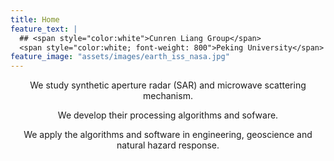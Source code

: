 ```yaml
---
title: Home
feature_text: |
  ## <span style="color:white">Cunren Liang Group</span>
  <span style="color:white; font-weight: 800">Peking University</span>
feature_image: "assets/images/earth_iss_nasa.jpg"
---
```


<p style="text-align: center;">
<p style="text-align: center;">

<p style="text-align: center;">We study synthetic aperture radar (SAR) and microwave scattering mechanism.
<p style="text-align: center;">We develop their processing algorithms and sofware.
<p style="text-align: center;">We apply the algorithms and software in engineering, geoscience and natural hazard response.
